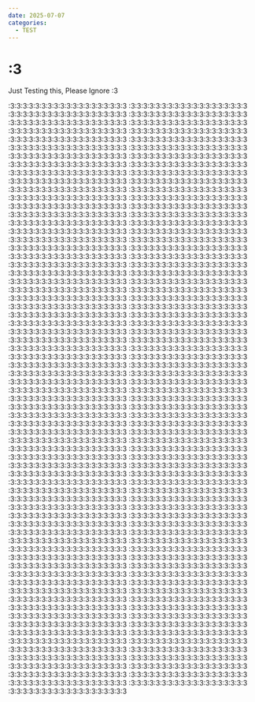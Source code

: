 ```yaml
---
date: 2025-07-07
categories:
  - TEST
---
```

# :3
Just Testing this, Please Ignore :3
<!-- more -->
:3:3:3:3:3:3:3:3:3:3:3:3:3:3:3:3:3:3:3
:3:3:3:3:3:3:3:3:3:3:3:3:3:3:3:3:3:3:3
:3:3:3:3:3:3:3:3:3:3:3:3:3:3:3:3:3:3:3
:3:3:3:3:3:3:3:3:3:3:3:3:3:3:3:3:3:3:3
:3:3:3:3:3:3:3:3:3:3:3:3:3:3:3:3:3:3:3
:3:3:3:3:3:3:3:3:3:3:3:3:3:3:3:3:3:3:3
:3:3:3:3:3:3:3:3:3:3:3:3:3:3:3:3:3:3:3
:3:3:3:3:3:3:3:3:3:3:3:3:3:3:3:3:3:3:3
:3:3:3:3:3:3:3:3:3:3:3:3:3:3:3:3:3:3:3
:3:3:3:3:3:3:3:3:3:3:3:3:3:3:3:3:3:3:3
:3:3:3:3:3:3:3:3:3:3:3:3:3:3:3:3:3:3:3
:3:3:3:3:3:3:3:3:3:3:3:3:3:3:3:3:3:3:3
:3:3:3:3:3:3:3:3:3:3:3:3:3:3:3:3:3:3:3
:3:3:3:3:3:3:3:3:3:3:3:3:3:3:3:3:3:3:3
:3:3:3:3:3:3:3:3:3:3:3:3:3:3:3:3:3:3:3
:3:3:3:3:3:3:3:3:3:3:3:3:3:3:3:3:3:3:3
:3:3:3:3:3:3:3:3:3:3:3:3:3:3:3:3:3:3:3
:3:3:3:3:3:3:3:3:3:3:3:3:3:3:3:3:3:3:3
:3:3:3:3:3:3:3:3:3:3:3:3:3:3:3:3:3:3:3
:3:3:3:3:3:3:3:3:3:3:3:3:3:3:3:3:3:3:3
:3:3:3:3:3:3:3:3:3:3:3:3:3:3:3:3:3:3:3
:3:3:3:3:3:3:3:3:3:3:3:3:3:3:3:3:3:3:3
:3:3:3:3:3:3:3:3:3:3:3:3:3:3:3:3:3:3:3
:3:3:3:3:3:3:3:3:3:3:3:3:3:3:3:3:3:3:3
:3:3:3:3:3:3:3:3:3:3:3:3:3:3:3:3:3:3:3
:3:3:3:3:3:3:3:3:3:3:3:3:3:3:3:3:3:3:3
:3:3:3:3:3:3:3:3:3:3:3:3:3:3:3:3:3:3:3
:3:3:3:3:3:3:3:3:3:3:3:3:3:3:3:3:3:3:3
:3:3:3:3:3:3:3:3:3:3:3:3:3:3:3:3:3:3:3
:3:3:3:3:3:3:3:3:3:3:3:3:3:3:3:3:3:3:3
:3:3:3:3:3:3:3:3:3:3:3:3:3:3:3:3:3:3:3
:3:3:3:3:3:3:3:3:3:3:3:3:3:3:3:3:3:3:3
:3:3:3:3:3:3:3:3:3:3:3:3:3:3:3:3:3:3:3
:3:3:3:3:3:3:3:3:3:3:3:3:3:3:3:3:3:3:3
:3:3:3:3:3:3:3:3:3:3:3:3:3:3:3:3:3:3:3
:3:3:3:3:3:3:3:3:3:3:3:3:3:3:3:3:3:3:3
:3:3:3:3:3:3:3:3:3:3:3:3:3:3:3:3:3:3:3
:3:3:3:3:3:3:3:3:3:3:3:3:3:3:3:3:3:3:3
:3:3:3:3:3:3:3:3:3:3:3:3:3:3:3:3:3:3:3
:3:3:3:3:3:3:3:3:3:3:3:3:3:3:3:3:3:3:3
:3:3:3:3:3:3:3:3:3:3:3:3:3:3:3:3:3:3:3
:3:3:3:3:3:3:3:3:3:3:3:3:3:3:3:3:3:3:3
:3:3:3:3:3:3:3:3:3:3:3:3:3:3:3:3:3:3:3
:3:3:3:3:3:3:3:3:3:3:3:3:3:3:3:3:3:3:3
:3:3:3:3:3:3:3:3:3:3:3:3:3:3:3:3:3:3:3
:3:3:3:3:3:3:3:3:3:3:3:3:3:3:3:3:3:3:3
:3:3:3:3:3:3:3:3:3:3:3:3:3:3:3:3:3:3:3
:3:3:3:3:3:3:3:3:3:3:3:3:3:3:3:3:3:3:3
:3:3:3:3:3:3:3:3:3:3:3:3:3:3:3:3:3:3:3
:3:3:3:3:3:3:3:3:3:3:3:3:3:3:3:3:3:3:3
:3:3:3:3:3:3:3:3:3:3:3:3:3:3:3:3:3:3:3
:3:3:3:3:3:3:3:3:3:3:3:3:3:3:3:3:3:3:3
:3:3:3:3:3:3:3:3:3:3:3:3:3:3:3:3:3:3:3
:3:3:3:3:3:3:3:3:3:3:3:3:3:3:3:3:3:3:3
:3:3:3:3:3:3:3:3:3:3:3:3:3:3:3:3:3:3:3
:3:3:3:3:3:3:3:3:3:3:3:3:3:3:3:3:3:3:3
:3:3:3:3:3:3:3:3:3:3:3:3:3:3:3:3:3:3:3
:3:3:3:3:3:3:3:3:3:3:3:3:3:3:3:3:3:3:3
:3:3:3:3:3:3:3:3:3:3:3:3:3:3:3:3:3:3:3
:3:3:3:3:3:3:3:3:3:3:3:3:3:3:3:3:3:3:3
:3:3:3:3:3:3:3:3:3:3:3:3:3:3:3:3:3:3:3
:3:3:3:3:3:3:3:3:3:3:3:3:3:3:3:3:3:3:3
:3:3:3:3:3:3:3:3:3:3:3:3:3:3:3:3:3:3:3
:3:3:3:3:3:3:3:3:3:3:3:3:3:3:3:3:3:3:3
:3:3:3:3:3:3:3:3:3:3:3:3:3:3:3:3:3:3:3
:3:3:3:3:3:3:3:3:3:3:3:3:3:3:3:3:3:3:3
:3:3:3:3:3:3:3:3:3:3:3:3:3:3:3:3:3:3:3
:3:3:3:3:3:3:3:3:3:3:3:3:3:3:3:3:3:3:3
:3:3:3:3:3:3:3:3:3:3:3:3:3:3:3:3:3:3:3
:3:3:3:3:3:3:3:3:3:3:3:3:3:3:3:3:3:3:3
:3:3:3:3:3:3:3:3:3:3:3:3:3:3:3:3:3:3:3
:3:3:3:3:3:3:3:3:3:3:3:3:3:3:3:3:3:3:3
:3:3:3:3:3:3:3:3:3:3:3:3:3:3:3:3:3:3:3
:3:3:3:3:3:3:3:3:3:3:3:3:3:3:3:3:3:3:3
:3:3:3:3:3:3:3:3:3:3:3:3:3:3:3:3:3:3:3
:3:3:3:3:3:3:3:3:3:3:3:3:3:3:3:3:3:3:3
:3:3:3:3:3:3:3:3:3:3:3:3:3:3:3:3:3:3:3
:3:3:3:3:3:3:3:3:3:3:3:3:3:3:3:3:3:3:3
:3:3:3:3:3:3:3:3:3:3:3:3:3:3:3:3:3:3:3
:3:3:3:3:3:3:3:3:3:3:3:3:3:3:3:3:3:3:3
:3:3:3:3:3:3:3:3:3:3:3:3:3:3:3:3:3:3:3
:3:3:3:3:3:3:3:3:3:3:3:3:3:3:3:3:3:3:3
:3:3:3:3:3:3:3:3:3:3:3:3:3:3:3:3:3:3:3
:3:3:3:3:3:3:3:3:3:3:3:3:3:3:3:3:3:3:3
:3:3:3:3:3:3:3:3:3:3:3:3:3:3:3:3:3:3:3
:3:3:3:3:3:3:3:3:3:3:3:3:3:3:3:3:3:3:3
:3:3:3:3:3:3:3:3:3:3:3:3:3:3:3:3:3:3:3
:3:3:3:3:3:3:3:3:3:3:3:3:3:3:3:3:3:3:3
:3:3:3:3:3:3:3:3:3:3:3:3:3:3:3:3:3:3:3
:3:3:3:3:3:3:3:3:3:3:3:3:3:3:3:3:3:3:3
:3:3:3:3:3:3:3:3:3:3:3:3:3:3:3:3:3:3:3
:3:3:3:3:3:3:3:3:3:3:3:3:3:3:3:3:3:3:3
:3:3:3:3:3:3:3:3:3:3:3:3:3:3:3:3:3:3:3
:3:3:3:3:3:3:3:3:3:3:3:3:3:3:3:3:3:3:3
:3:3:3:3:3:3:3:3:3:3:3:3:3:3:3:3:3:3:3
:3:3:3:3:3:3:3:3:3:3:3:3:3:3:3:3:3:3:3
:3:3:3:3:3:3:3:3:3:3:3:3:3:3:3:3:3:3:3
:3:3:3:3:3:3:3:3:3:3:3:3:3:3:3:3:3:3:3
:3:3:3:3:3:3:3:3:3:3:3:3:3:3:3:3:3:3:3
:3:3:3:3:3:3:3:3:3:3:3:3:3:3:3:3:3:3:3
:3:3:3:3:3:3:3:3:3:3:3:3:3:3:3:3:3:3:3
:3:3:3:3:3:3:3:3:3:3:3:3:3:3:3:3:3:3:3
:3:3:3:3:3:3:3:3:3:3:3:3:3:3:3:3:3:3:3
:3:3:3:3:3:3:3:3:3:3:3:3:3:3:3:3:3:3:3
:3:3:3:3:3:3:3:3:3:3:3:3:3:3:3:3:3:3:3
:3:3:3:3:3:3:3:3:3:3:3:3:3:3:3:3:3:3:3
:3:3:3:3:3:3:3:3:3:3:3:3:3:3:3:3:3:3:3
:3:3:3:3:3:3:3:3:3:3:3:3:3:3:3:3:3:3:3
:3:3:3:3:3:3:3:3:3:3:3:3:3:3:3:3:3:3:3
:3:3:3:3:3:3:3:3:3:3:3:3:3:3:3:3:3:3:3
:3:3:3:3:3:3:3:3:3:3:3:3:3:3:3:3:3:3:3
:3:3:3:3:3:3:3:3:3:3:3:3:3:3:3:3:3:3:3
:3:3:3:3:3:3:3:3:3:3:3:3:3:3:3:3:3:3:3
:3:3:3:3:3:3:3:3:3:3:3:3:3:3:3:3:3:3:3
:3:3:3:3:3:3:3:3:3:3:3:3:3:3:3:3:3:3:3
:3:3:3:3:3:3:3:3:3:3:3:3:3:3:3:3:3:3:3
:3:3:3:3:3:3:3:3:3:3:3:3:3:3:3:3:3:3:3
:3:3:3:3:3:3:3:3:3:3:3:3:3:3:3:3:3:3:3
:3:3:3:3:3:3:3:3:3:3:3:3:3:3:3:3:3:3:3
:3:3:3:3:3:3:3:3:3:3:3:3:3:3:3:3:3:3:3
:3:3:3:3:3:3:3:3:3:3:3:3:3:3:3:3:3:3:3
:3:3:3:3:3:3:3:3:3:3:3:3:3:3:3:3:3:3:3
:3:3:3:3:3:3:3:3:3:3:3:3:3:3:3:3:3:3:3
:3:3:3:3:3:3:3:3:3:3:3:3:3:3:3:3:3:3:3
:3:3:3:3:3:3:3:3:3:3:3:3:3:3:3:3:3:3:3
:3:3:3:3:3:3:3:3:3:3:3:3:3:3:3:3:3:3:3
:3:3:3:3:3:3:3:3:3:3:3:3:3:3:3:3:3:3:3
:3:3:3:3:3:3:3:3:3:3:3:3:3:3:3:3:3:3:3
:3:3:3:3:3:3:3:3:3:3:3:3:3:3:3:3:3:3:3
:3:3:3:3:3:3:3:3:3:3:3:3:3:3:3:3:3:3:3
:3:3:3:3:3:3:3:3:3:3:3:3:3:3:3:3:3:3:3
:3:3:3:3:3:3:3:3:3:3:3:3:3:3:3:3:3:3:3
:3:3:3:3:3:3:3:3:3:3:3:3:3:3:3:3:3:3:3
:3:3:3:3:3:3:3:3:3:3:3:3:3:3:3:3:3:3:3
:3:3:3:3:3:3:3:3:3:3:3:3:3:3:3:3:3:3:3
:3:3:3:3:3:3:3:3:3:3:3:3:3:3:3:3:3:3:3
:3:3:3:3:3:3:3:3:3:3:3:3:3:3:3:3:3:3:3
:3:3:3:3:3:3:3:3:3:3:3:3:3:3:3:3:3:3:3
:3:3:3:3:3:3:3:3:3:3:3:3:3:3:3:3:3:3:3
:3:3:3:3:3:3:3:3:3:3:3:3:3:3:3:3:3:3:3
:3:3:3:3:3:3:3:3:3:3:3:3:3:3:3:3:3:3:3